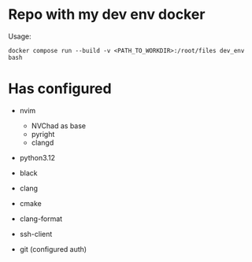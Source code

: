# Repo with my dev env docker

Usage:
```
docker compose run --build -v <PATH_TO_WORKDIR>:/root/files dev_env bash
```

# Has configured
- nvim
    - NVChad as base
    - pyright
    - clangd

- python3.12
- black

- clang
- cmake
- clang-format

- ssh-client
- git (configured auth)
